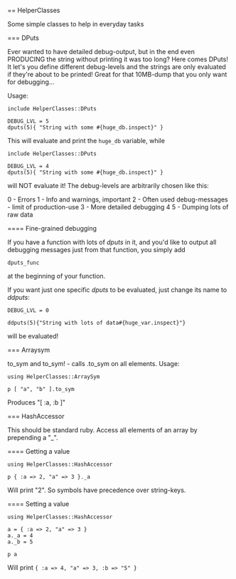 == HelperClasses

Some simple classes to help in everyday tasks

=== DPuts

Ever wanted to have detailed debug-output, but in the end even PRODUCING the
string without printing it was too long? Here comes DPuts! It let's you define
different debug-levels and the strings are only evaluated if they're about
to be printed! Great for that 10MB-dump that you only want for debugging...

Usage:

```
include HelperClasses::DPuts

DEBUG_LVL = 5
dputs(5){ "String with some #{huge_db.inspect}" }
```

This will evaluate and print the ```huge_db``` variable, while

```
include HelperClasses::DPuts

DEBUG_LVL = 4
dputs(5){ "String with some #{huge_db.inspect}" }
```

will NOT evaluate it! The debug-levels are arbitrarily chosen like this:

0 - Errors
1 - Info and warnings, important
2 - Often used debug-messages - limit of production-use
3 - More detailed debugging
4
5 - Dumping lots of raw data

==== Fine-grained debugging

If you have a function with lots of _dputs_ in it, and you'd like to output
all debugging messages just from that function, you simply add

```
dputs_func
```

at the beginning of your function.

If you want just one specific _dputs_ to be evaluated, just change its name to
_ddputs_:

```
DEBUG_LVL = 0

ddputs(5){"String with lots of data#{huge_var.inspect}"}
```

will be evaluated!

=== Arraysym

to_sym and to_sym! - calls .to_sym on all elements. Usage:

```
using HelperClasses::ArraySym

p [ "a", "b" ].to_sym
```

Produces "[ :a, :b ]"

=== HashAccessor

This should be standard ruby. Access all elements of an array by
prepending a "_".

==== Getting a value

```
using HelperClasses::HashAccessor

p { :a => 2, "a" => 3 }._a
```

Will print "2". So symbols have precedence over string-keys.

==== Setting a value

```
using HelperClasses::HashAccessor

a = { :a => 2, "a" => 3 }
a._a = 4
a._b = 5

p a
```

Will print ```{ :a => 4, "a" => 3, :b => "5" }```
